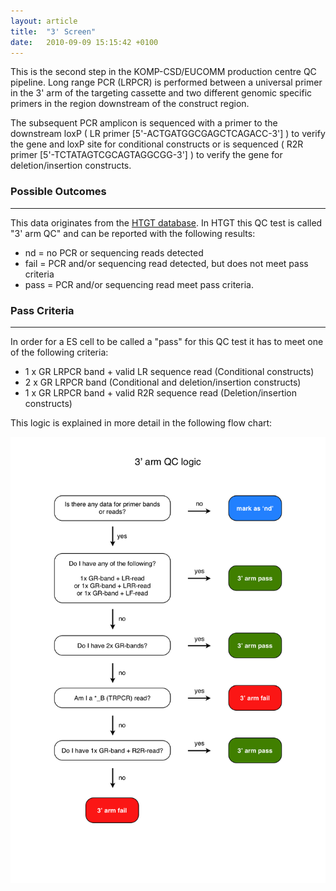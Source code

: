 ```yaml
---
layout: article
title:  "3' Screen"
date:   2010-09-09 15:15:42 +0100
---
```


This is the second step in the KOMP-CSD/EUCOMM production centre QC pipeline.
Long range PCR (LRPCR) is performed between a universal primer in the 3' arm of the targeting cassette and two different genomic specific primers in the region downstream of the construct region.

The subsequent PCR amplicon is sequenced with a primer to the downstream loxP ( LR primer [5'-ACTGATGGCGAGCTCAGACC-3'] ) to verify the gene and loxP site for conditional constructs or is sequenced ( R2R primer [5'-TCTATAGTCGCAGTAGGCGG-3'] ) to verify the gene for deletion/insertion constructs.

### Possible Outcomes
---
This data originates from the [HTGT database][htgt].  In HTGT this QC test is called "3' arm QC" and can be reported with the following results:

* nd = no PCR or sequencing reads detected
* fail = PCR and/or sequencing read detected, but does not meet pass criteria
* pass = PCR and/or sequencing read meet pass criteria.

### Pass Criteria
---
In order for a ES cell to be called a "pass" for this QC test it has to meet one of the following criteria:

* 1 x GR LRPCR band + valid LR sequence read (Conditional constructs)
* 2 x GR LRPCR band (Conditional and deletion/insertion constructs)
* 1 x GR LRPCR band + valid R2R sequence read (Deletion/insertion constructs)

This logic is explained in more detail in the following flow chart:

![alt text][image-3-arm-QC-pass-fail-logic]

[htgt]: http://www.sanger.ac.uk/htgt/htgt2/welcome
[image-3-arm-QC-pass-fail-logic]: /images/3_arm_QC_pass_fail_logic.png "3' arm QC logic"